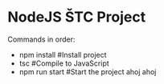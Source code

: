 # NodeJS ŠTC Project

Commands in order:
- npm install #Install project
- tsc #Compile to JavaScript
- npm run start #Start the project
ahoj
ahoj

